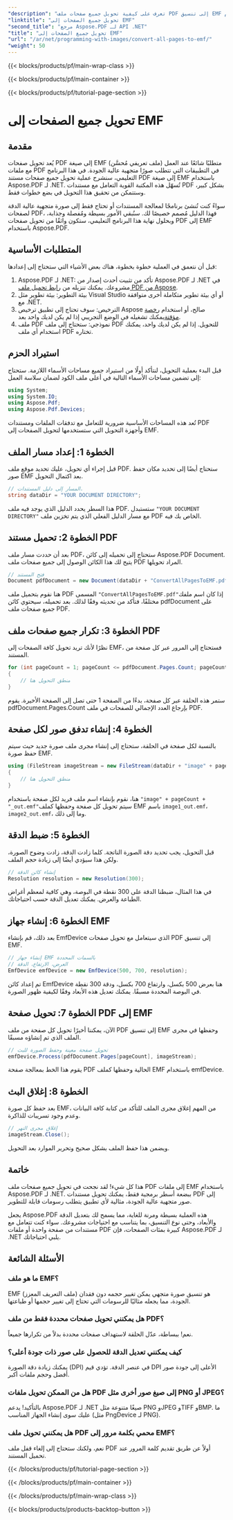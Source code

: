 ```yaml
---
"description": "تعرف على كيفية تحويل جميع صفحات ملف PDF إلى تنسيق EMF باستخدام Aspose.PDF لـ .NET مع هذا البرنامج التعليمي المفصل والمُحسَّن لمحركات البحث."
"linktitle": "تحويل جميع الصفحات إلى EMF"
"second_title": "مرجع Aspose.PDF لـ API .NET"
"title": "تحويل جميع الصفحات إلى EMF"
"url": "/ar/net/programming-with-images/convert-all-pages-to-emf/"
"weight": 50
---
```


{{< blocks/products/pf/main-wrap-class >}}

{{< blocks/products/pf/main-container >}}

{{< blocks/products/pf/tutorial-page-section >}}

# تحويل جميع الصفحات إلى EMF

## مقدمة

يُعد تحويل صفحات PDF إلى صيغة EMF (ملف تعريفي مُحسَّن) متطلبًا شائعًا عند العمل مع ملفات PDF في التطبيقات التي تتطلب صورًا متجهية عالية الجودة. في هذا البرنامج التعليمي، سنشرح عملية تحويل جميع صفحات مستند PDF إلى صيغة EMF باستخدام Aspose.PDF لـ .NET. تُسهّل هذه المكتبة القوية التعامل مع مستندات PDF بشكل كبير، وستتمكن من تحقيق هذا التحويل في بضع خطوات فقط.

سواءً كنت تُنشئ برنامجًا لمعالجة المستندات أو تحتاج فقط إلى صورة متجهية عالية الدقة لصفحات PDF، فهذا الدليل مُصمم خصيصًا لك. سنُبقي الأمور بسيطة ومُفصلة وجذابة، وبحلول نهاية هذا البرنامج التعليمي، ستكون واثقًا من تحويل صفحات PDF إلى EMF باستخدام Aspose.PDF.

## المتطلبات الأساسية

قبل أن نتعمق في العملية خطوة بخطوة، هناك بعض الأشياء التي ستحتاج إلى إعدادها:

1. Aspose.PDF لـ .NET: تأكد من تثبيت أحدث إصدار من Aspose.PDF لـ .NET في مشروعك. يمكنك تنزيله من [رابط تحميل ملف PDF من Aspose](https://releases.aspose.com/pdf/net/).
2. بيئة التطوير: بيئة تطوير مثل Visual Studio أو أي بيئة تطوير متكاملة أخرى متوافقة مع .NET.
3. الترخيص: سوف تحتاج إلى تطبيق ترخيص Aspose صالح، أو استخدام [رخصة مؤقتة](https://purchase.aspose.com/temporary-license/)يمكنك تشغيله في الوضع التجريبي إذا لم يكن لديك واحد بعد.
4. ملف PDF نموذجي: ستحتاج إلى ملف PDF للتحويل. إذا لم يكن لديك واحد، يمكنك استخدام أي ملف PDF تختاره.

## استيراد الحزم

قبل البدء بعملية التحويل، لنتأكد أولًا من استيراد جميع مساحات الأسماء اللازمة. ستحتاج إلى تضمين مساحات الأسماء التالية في أعلى ملف الكود لضمان سلاسة العمل:

```csharp
using System;
using System.IO;
using Aspose.Pdf;
using Aspose.Pdf.Devices;
```

تُعد هذه المساحات الأساسية ضرورية للتعامل مع تدفقات الملفات ومستندات PDF وأجهزة التحويل التي ستستخدمها لتحويل الصفحات إلى EMF.

## الخطوة 1: إعداد مسار الملف

قبل إجراء أي تحويل، عليك تحديد موقع ملف PDF. ستحتاج أيضًا إلى تحديد مكان حفظ صور EMF بعد اكتمال التحويل.

```csharp
// المسار إلى دليل المستندات.
string dataDir = "YOUR DOCUMENT DIRECTORY";
```

هذا السطر يحدد الدليل الذي يوجد فيه ملف PDF. ستستبدل `"YOUR DOCUMENT DIRECTORY"` مع مسار الدليل الفعلي الذي يتم تخزين ملف PDF الخاص بك فيه.

## الخطوة 2: تحميل مستند PDF

بعد أن حددت مسار ملف PDF، ستحتاج إلى تحميله إلى كائن Aspose.PDF Document. يتيح لك هذا الكائن الوصول إلى جميع صفحات ملف PDF المراد تحويلها.

```csharp
// فتح المستند
Document pdfDocument = new Document(dataDir + "ConvertAllPagesToEMF.pdf");
```

هنا نقوم بتحميل ملف PDF المسمى `"ConvertAllPagesToEMF.pdf"`إذا كان اسم ملفك مختلفًا، فتأكد من تحديثه وفقًا لذلك. بعد تحميله، سيحتوي كائن pdfDocument على جميع صفحات ملف PDF.

## الخطوة 3: تكرار جميع صفحات ملف PDF

نظرًا لأنك تريد تحويل كافة الصفحات إلى EMF، فستحتاج إلى المرور عبر كل صفحة من المستند.

```csharp
for (int pageCount = 1; pageCount <= pdfDocument.Pages.Count; pageCount++)
{
    // منطق التحويل هنا
}
```

ستمر هذه الحلقة عبر كل صفحة، بدءًا من الصفحة 1 حتى تصل إلى الصفحة الأخيرة. يقوم pdfDocument.Pages.Count بإرجاع العدد الإجمالي للصفحات في ملف PDF.

## الخطوة 4: إنشاء تدفق صور لكل صفحة

بالنسبة لكل صفحة في الحلقة، ستحتاج إلى إنشاء مجرى ملف صورة جديد حيث سيتم حفظ صورة EMF.

```csharp
using (FileStream imageStream = new FileStream(dataDir + "image" + pageCount + "_out" + ".emf", FileMode.Create))
{
    // منطق التحويل هنا
}
```

هنا، نقوم بإنشاء اسم ملف فريد لكل صفحة باستخدام `"image" + pageCount + "_out.emf"`سيتم تحويل كل صفحة وحفظها كملف EMF باسم `image1_out.emf`، `image2_out.emf`، وما إلى ذلك.

## الخطوة 5: ضبط الدقة

قبل التحويل، يجب تحديد دقة الصورة الناتجة. كلما زادت الدقة، زادت وضوح الصورة، ولكن هذا سيؤدي أيضًا إلى زيادة حجم الملف.

```csharp
// إنشاء كائن الدقة
Resolution resolution = new Resolution(300);
```

في هذا المثال، ضبطنا الدقة على 300 نقطة في البوصة، وهي كافية لمعظم أغراض الطباعة والعرض. يمكنك تعديل الدقة حسب احتياجاتك.

## الخطوة 6: إنشاء جهاز EMF

بعد ذلك، قم بإنشاء EmfDevice الذي سيتعامل مع تحويل صفحات PDF إلى تنسيق EMF.

```csharp
// إنشاء جهاز EMF بالسمات المحددة
// العرض، الارتفاع، الدقة
EmfDevice emfDevice = new EmfDevice(500, 700, resolution);
```

تم إعداد كائن EmfDevice هنا بعرض 500 بكسل، وارتفاع 700 بكسل، ودقة 300 نقطة في البوصة المحددة مسبقًا. يمكنك تعديل هذه الأبعاد وفقًا لكيفية ظهور الصورة.

## الخطوة 7: تحويل صفحة PDF إلى EMF

الآن، يمكننا أخيرًا تحويل كل صفحة من ملف PDF إلى تنسيق EMF وحفظها في مجرى الملف الذي تم إنشاؤه مسبقًا.

```csharp
// تحويل صفحة معينة وحفظ الصورة للبث
emfDevice.Process(pdfDocument.Pages[pageCount], imageStream);
```

يقوم هذا الخط بمعالجة صفحة PDF الحالية وحفظها كملف EMF باستخدام emfDevice.

## الخطوة 8: إغلاق البث

بعد حفظ كل صورة EMF، من المهم إغلاق مجرى الملف للتأكد من كتابة كافة البيانات وعدم وجود تسريبات للذاكرة.

```csharp
// إغلاق مجرى النهر
imageStream.Close();
```

ويضمن هذا حفظ الملف بشكل صحيح وتحرير الموارد بعد التحويل.

## خاتمة

هذا كل شيء! لقد نجحت في تحويل جميع صفحات ملف PDF إلى ملفات EMF باستخدام Aspose.PDF لـ .NET. ببضعة أسطر برمجية فقط، يمكنك تحويل مستندات PDF إلى صور متجهية عالية الجودة، مثالية لأي تطبيق يتطلب رسومات قابلة للتطوير.

يجعل Aspose.PDF هذه العملية بسيطة ومرنة للغاية، مما يسمح لك بتعديل الدقة والأبعاد، وحتى نوع التنسيق، بما يتناسب مع احتياجات مشروعك. سواء كنت تتعامل مع مستندات من صفحة واحدة أو ملفات PDF كبيرة بمئات الصفحات، فإن Aspose.PDF لـ .NET يلبي احتياجاتك.

## الأسئلة الشائعة

### ما هو ملف EMF؟
EMF (ملف التعريف المعزز) هو تنسيق صورة متجهي يمكن تغيير حجمه دون فقدان الجودة، مما يجعله مثاليًا للرسومات التي تحتاج إلى تغيير حجمها أو طباعتها.

### هل يمكنني تحويل صفحات محددة فقط من ملف PDF؟
نعم! ببساطة، عدّل الحلقة لاستهداف صفحات محددة بدلاً من تكرارها جميعاً.

### كيف يمكنني تعديل الدقة للحصول على صور ذات جودة أعلى؟
يمكنك زيادة دقة الصورة (DPI) في عنصر الدقة. تؤدي قيم DPI الأعلى إلى جودة صور أفضل وحجم ملفات أكبر.

### هل من الممكن تحويل ملفات PDF إلى صيغ صور أخرى مثل PNG أو JPEG؟
بالتأكيد! يدعم Aspose.PDF لـ .NET صيغًا متنوعة مثل PNG وJPEG وTIFF وBMP. ما عليك سوى إنشاء الجهاز المناسب (مثل PngDevice لـ PNG).

### هل يمكنني تحويل ملف PDF محمي بكلمة مرور إلى EMF؟
نعم، ولكنك ستحتاج إلى إلغاء قفل ملف PDF أولاً عن طريق تقديم كلمة المرور عند تحميل المستند.

{{< /blocks/products/pf/tutorial-page-section >}}

{{< /blocks/products/pf/main-container >}}

{{< /blocks/products/pf/main-wrap-class >}}

{{< blocks/products/products-backtop-button >}}